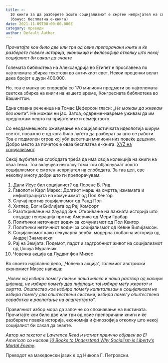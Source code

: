 ```yaml
---
title: >-
  10 книги за да разберете зошто социјализмот е смртен непријател на слободата
  (бонус: бесплатна е-книга)
date: 2021-11-09T00:00:00.000Z
category: преводи
author: Default Author
---
```


_Прочитајте кои било две или три од овие препорачани книги и ќе разберете повеќе историја, економија и филозофија отколку што некој социјалист би сакал да знаете_

Големата библиотека на Александрија во Египет е прославена по најголемата збирка текстови во античкиот свет. Некои проценки велат дека бројот е дури 400.000.

Но, тоа е малку во споредба со 170 милиони предмети во најголемата светска збирка на книги на нашето време, Конгресната библиотека во Вашингтон.

Една славна реченица на Томас Џеферсон гласи: „_Не можам да живеам без книги_“. Не можам ни јас. Затоа, одвреме-навреме уживам да им предложам нешто на пријателите и семејството.

Со неодамнешното оживување на социјалистичката идеологија ширум светот, поважно е од кога било луѓето да разберат за што се работи. Тоа е подмолен отров кој уби десетици милиони низ повеќе децении. Добро место за почеток е оваа бесплатна е-книга: [XYZ на социјализмот](https://fee.org/resources/the-xyz-s-of-socialism/).

Секој љубител на слободата треба да има своја колекција на книги на оваа тема. Тоа вклучува неколку тома кои објаснуваат зошто социјализмот е смртен непријател на слободата. За таа цел, еве неколку многу добри што ги препорачувам:

1. Дали Исус бил социјалист? од Лоренс В. Рид
2. Ѓаволот и Карл Маркс: Долгиот марш на смртта, измамата и инфилтрацијата на комунизмот од Пол Кенгор
3. Случај против социјализмот од Ранд Пол
4. Хитлер, Бог и Библијата од Реј Комфорт
5. Разоткривање на Хауард Зин: Откривање на лажната историја што создаде генерација против Америка од Мери Грабар
6. Политички неточниот водич за комунизмот од Пол Кенгор
7. Политички неточниот водич за социјализмот од Кевин Вилијамсон.
8. Социјализмот како секуларна верба: модерна глобална историја од Андреј Знаменски
9. Рај на Земјата: Подемот, падот и задгробниот живот на социјализмот од Џошуа Муравчик
10. Човечка акција од Лудвиг фон Мизес

Во своето најславно дело, „Човечка акција“, големиот австриски економист Мизес напиша:

„_Човек кој избира помеѓу пиење чаша млеко и чаша раствор од калиум цијанид, не избира помеѓу два пијалоци; тој избира меѓу животот и смртта. Општество кое избира помеѓу капитализам и социјализам не избира помеѓу два општествени системи; избира помеѓу општествена соработка и распаѓање на општеството_“.

Правилниот избор мора да започне со спознавање на вистината. Прочитајте кои било две или три од овие препорачани книги и ќе разберете повеќе историја, економија и филозофија отколку што некој социјалист би сакал да знаете.

_Автор на текстот е Lawrence Reed и истиот првично објавен во El American со наслов [10 Books to Understand Why Socialism is Liberty’s Mortal Enemy](https://elamerican.com/10-books-socialism-liberty-enemy/)_.

Преводот на македонски јазик е од Никола Г. Петровски.
